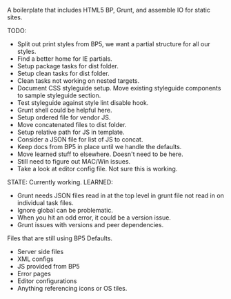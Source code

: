 A boilerplate that includes HTML5 BP, Grunt, and assemble IO for static sites.

TODO:
* Split out print styles from BP5, we want a partial structure for all our styles.
* Find a better home for IE partials.
* Setup package tasks for dist folder.
* Setup clean tasks for dist folder.
* Clean tasks not working on nested targets.
* Document CSS styleguide setup. Move existing styleguide components to sample styleguide section.
* Test styleguide against style lint disable hook.
* Grunt shell could be helpful here.
* Setup ordered file for vendor JS.
* Move concatenated files to dist folder.
* Setup relative path for JS in template.
* Consider a JSON file for list of JS to concat.
* Keep docs from BP5 in place until we handle the defaults.
* Move learned stuff to elsewhere. Doesn't need to be here.
* Still need to figure out MAC/Win issues.
* Take a look at editor config file. Not sure this is working.

STATE: Currently working.
LEARNED:
* Grunt needs JSON files read in at the top level in grunt file not read in on individual task files.
* Ignore global can be problematic.
* When you hit an odd error, it could be a version issue.
* Grunt issues with versions and peer dependencies.

Files that are still using BP5 Defaults.
* Server side files
* XML configs
* JS provided from BP5
* Error pages
* Editor configurations
* Anything referencing icons or OS tiles.
